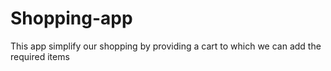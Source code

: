 # Shopping-app
 This app simplify our shopping by providing a cart to which we can add the required items
